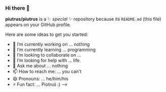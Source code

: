 ### Hi there 👋


**piutrus/piutrus** is a ✨ _special_ ✨ repository because its `README.md` (this file) appears on your GitHub profile.

Here are some ideas to get you started:

- 🔭 I’m currently working on ... nothing
- 🌱 I’m currently learning ... programming
- 👯 I’m looking to collaborate on ...
- 🤔 I’m looking for help with ... life
- 💬 Ask me about ... nothing
- 📫 How to reach me: ... you can't
- 😄 Pronouns: ... he/him/his
- ⚡ Fun fact: ... Piotruś :)
-->
